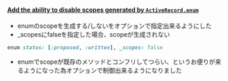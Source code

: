 #### [Add the ability to disable scopes generated by `ActiveRecord.enum`](https://github.com/rails/rails/pull/34605/)

* enumのscopeを生成する/しないをオプションで指定出来るようにした
* \_scopesにfalseを指定した場合、scopeが生成されない

```ruby
enum status: [:proposed, :written], _scopes: false
```

* enumでscopeが既存のメソッドとコンフリしてつらい、というお便りが来るようになった為オプションで制御出来るようになりました
